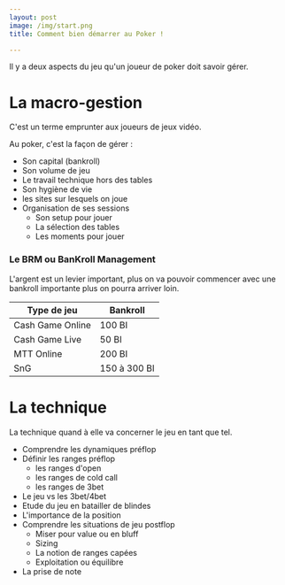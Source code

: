 ```yaml
---
layout: post
image: /img/start.png
title: Comment bien démarrer au Poker !

---
```


Il y a deux aspects du jeu qu'un joueur de poker doit savoir gérer.

# La macro-gestion

C'est un terme emprunter aux joueurs de jeux vidéo.

Au poker, c'est la façon de gérer :
- Son capital (bankroll)
- Son volume de jeu
- Le travail technique hors des tables
- Son hygiène de vie
- les sites sur lesquels on joue
- Organisation de ses sessions
	- Son setup pour jouer
	- La sélection des tables
	- Les moments pour jouer

### Le BRM ou BanKroll Management

L'argent est un levier important, plus on va pouvoir commencer avec une bankroll importante plus on pourra arriver loin.

Type de jeu|Bankroll
-|-
Cash Game Online|100 BI
Cash Game Live|50 BI
MTT Online|200 BI
SnG|150 à 300 BI

# La technique

La technique quand à elle va concerner le jeu en tant que tel.

- Comprendre les dynamiques préflop
- Définir les ranges préflop
	- les ranges d'open
	- les ranges de cold call
	- les ranges de 3bet
- Le jeu vs les 3bet/4bet
- Etude du jeu en batailler de blindes
- L'importance de la position
- Comprendre les situations de jeu postflop
	- Miser pour value ou en bluff
	- Sizing
	- La notion de ranges capées
	- Exploitation ou équilibre
- La prise de note


<!--stackedit_data:
eyJoaXN0b3J5IjpbMTI2NjUzNTg0MCwtODUxOTY0OTI0LC0xNT
k0OTc1MzA1LC0xNjQ3ODUzNjIzLDEzNTgwMTQ4ODIsLTIwODg3
NDY2MTJdfQ==
-->